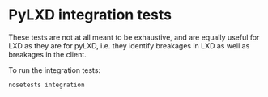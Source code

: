 PyLXD integration tests
=======================

These tests are not at all meant to be exhaustive, and are equally useful
for LXD as they are for pyLXD, i.e. they identify breakages in LXD as well
as breakages in the client.

To run the integration tests:

    nosetests integration
